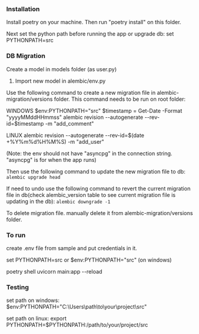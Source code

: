 ### Installation
Install poetry on your machine. Then run "poetry install" on this folder.

Next set the python path before running the app or upgrade db:
set PYTHONPATH=src

### DB Migration

Create a model in models folder (as user.py)

1) Import new model in alembic/env.py

Use the following command to create a new migration file in alembic-migration/versions folder. 
This command needs to be run on root folder:

WINDOWS
$env:PYTHONPATH="src"
$timestamp = Get-Date -Format "yyyyMMddHHmmss"
alembic revision  --autogenerate --rev-id=$timestamp -m "add_comment"

LINUX
alembic revision  --autogenerate --rev-id=$(date +%Y%m%d%H%M%S) -m "add_user"

(Note: the env should not have "asyncpg" in the connection string. "asyncpg" is for when the app runs)

Then use the following command to update the new migration file to db:
```alembic upgrade head```

If need to undo use the following command to revert the current migration file in db(check alembic_version table to see current migration file is updating in the db):
```alembic downgrade -1```

To delete migration file. manually delete it from alembic-migration/versions folder.

### To run
create .env file from sample and put credentials in it.

set PYTHONPATH=src
or
$env:PYTHONPATH="src" (on windows)

poetry shell
uvicorn main:app --reload

### Testing
set path on windows:
$env:PYTHONPATH="C:\Users\path\to\your\project\src"

set path on linux:
export PYTHONPATH=$PYTHONPATH:/path/to/your/project/src